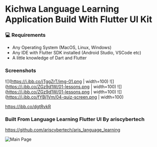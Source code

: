 # Kichwa Language Learning Application Build With Flutter UI Kit #

### 💻 Requirements

- Any Operating System (MacOS, Linux, Windows)
- Any IDE with Flutter SDK installed (Android Studio, VSCode etc)
- A little knowledge of Dart and Flutter

### Screenshots

![](https://i.ibb.co/jTggZrT/img-01.png | width=100) 
![](https://i.ibb.co/ZGz9d1W/01-lessons.png | width=100)
![](https://i.ibb.co/ZGz9d1W/01-lessons.png | width=100) 
![](https://i.ibb.co/fYBj1Vm/04-quiz-screen.png | width=100) 


https://ibb.co/dgtRvkR

### Built From Language Learning Flutter UI By ariscybertech

https://github.com/ariscybertech/aris_language_learning

![Main Page](https://res.cloudinary.com/olayemii/image/upload/v1611748849/assets/language-1_oestuf.png)
